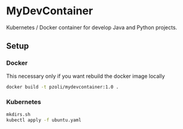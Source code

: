 # MyDevContainer

Kubernetes / Docker container for develop Java and Python projects.

## Setup

### Docker
This necessary only if you want rebuild the docker image locally
```bash
docker build -t pzoli/mydevcontainer:1.0 .
```

### Kubernetes

```bash
mkdirs.sh
kubectl apply -f ubuntu.yaml
```

